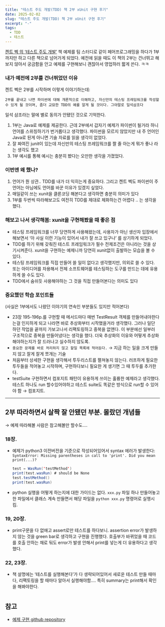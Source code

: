 ```yaml
---
title: "테스트 주도 개발(TDD) 책 2부 xUnit 구현 후기"
date: 2025-02-02
slug: "테스트 주도 개발(TDD) 책 2부 xUnit 구현 후기"
excerpt: "-"
tags:
  - TDD
  - 테스트
---
```


[켄트 벡 의 ‘테스트 주도 개발’](https://product.kyobobook.co.kr/detail/S000001032985) 책 예제를 팀 스터디로 같이 페어프로그래밍을 하다가 1부까지만 하고 다른 책으로 넘어가게 되었다. 예전에 읽을 때도 이 책의 2부는 건너뛰고 해보지 않아서 궁금함을 안고 예제를 구현해보니 괜찮아서 영업하러 짧게 쓴다. ㅋㅋ 

### 내가 예전에 2부를 건너뛰었던 이유

켄트 벡은 2부를 시작하며 이렇게 이야기하는데:

`2부를 끝내고 나면 파이썬에 대해 개론적으로 이해하고, 자신만의 테스팅 프레임워크를 작성할 수 있게 될 것이며, 좀더 교묘한 TDD의 예를 알게 될 것이다. 그야말로 일석삼조다`

일석 삼조라는 말에 별로 동의가 안됐던 것으로 기억한다. 

1. 1부는 Java로 예제를 제공한다. 근데 2부에서 갑자기 예제가 파이썬이 될거라 하니 언어를 스위칭하기가 번거롭다고 생각했다. 파이썬을 모르지 않았지만 내 주 언어인 Java로 된게 아니면 기술 자료를 읽을 생각이 없었다.
2. 잘 짜여진 junit이 있는데 자신만의 테스팅 프레임워크를 짤 줄 아는게 뭐가 좋나 라는 생각도 했고
3. 1부 예시를 통해 예시는 충분히 봤다는 오만한 생각을 가졌었다.

### 이번엔 왜 했나?

1. 언어가 뭔 상관.. TDD를 내가 더 익히는게 중요하다. 그리고 켄트 벡도 파이썬이 주 언어는 아님에도 언어를 바꾼 이유가 있겠지 싶었다.
2. 매일같이 쓰는 xunit을 클론코딩 해본다고 생각하면 충분히 의미가 있다
3. 1부를 두번씩 따라해보고도 여전히 TDD를 제대로 체화하는건 어렵다 .. 는 생각을 했다. 

### 해보고 나서 생각해봄: xunit을 구현해봤을 때 좋은 점

- 테스팅 프레임워크를 너무 당연하게 사용해왔는데, 사용자가 아닌 생산자 입장에서 해보면서 ‘아 사실 이런 기능이 있어서 내가 잘 쓰고 있구나’ 를 상기하게 되었다.
- TDD를 하기 위해 갖춰진 테스트 프레임워크가 필수 전제조건은 아니라는 것을 상기시켜준다. xunit을 구현하는 예제니까 당연히 xunit없이 출발하는 모습을 볼 수 있다.
- 테스팅 프레임워크를 직접 만들어 쓸 일이 없다고 생각했지만, 의외로 쓸 수 있다. 또는 아이디어를 차용해서 전체 소프트웨어를 테스팅하는 도구를 만드는 데에 유용하게 쓸 수도 있다.
- TDD에서 숨쉬듯 사용해야하는 그 것을 직접 만들어본다는 의미도 있다

### 중요했던 학습 포인트들

(사실은 1부에서도 나왔던 이야기의 연속인 부분들도 있지만 적어본다)

- 23장 195-196p.를 구현할 때 메서드마다 매번 TestResult 객체를 만들어내야한다는걸 인지하게 되고 나라면 바로 추상화부터 시작했을거라 생각했다. 그러나 일단 하던 작업을 끝까지 가보고나서 리팩토링하고 중복을 없앤다. 이 부분에선 일부러 구조적으로 중복을 만들어냈다는 생각을 했다. 더욱 추상화의 이유와 어떻게 추상화해야하는지가 잘 드러나고 실수하지 않도록.
- `중요한 문제를 바로 처리하지 않고 할일 목록에 적어둔다.`  → 지금 하는 일을 크게 만들지 않고 잘게 잘게 쪼개는 기술
- 처음부터 상세한 구현을 생각해서 투두리스트를 펼쳐놓지 않는다. 러프하게 필요한 투두들을 적어놓고 시작하며, 구현하다보니 필요한 게 생기면 그 때 투두를 추가한다.
- testSuite 구현하면서 컴포지트 패턴이 유용하게 쓰이는 훌륭한 예제라고 생각했다. 테스트 하나도 run 할수있어야하고 테스트 suite도 똑같은 방식으로 run할 수 있어야 함 → 컴포지트.

---

## 2부 따라하면서 살짝 잘 안됐던 부분. 몰랐던 개념들

→ 예제 따라해볼 사람은 참고해볼만 할수도….

### 18장.

- 예제가 python3 이전버전을 기준으로 작성되어있어서 syntax 에러가 발생한다:  `SyntaxError: Missing parentheses in call to 'print'. Did you mean print(...)?`
    
    ```java
    test = WasRun('testMethod')
    print(test.wasRun) # should be None
    test.testMethod()
    print(test.wasRun)
    ```
    
- python 실행을 어떻게 하는지에 대한 가이드는 없다.  `xxx.py` 파일 하나 만들어놓고 한 파일에서 클래스 계속 만들면서 해당 파일을 `python xxx.py` 명령어로 실행시킴.

### 19, 20장.

- print구문을 다 없애고 assert로만 테스트를 하다보니. assertion error가 발생하지 않는 것을 green bar로 생각하고 구현을 진행했다. 호출부가 바뀌었을 때 코드를 호출 안하는 채로 둬도 error가 발생 안해서 print를 넣는게 더 유용하다고 생각했다.

### 22, 23장.

- 책 설명에는 ‘테스트를 실행해본다’가 다 생략되어있어서 새로운 테스트 만들 때마다, 리팩토링을 할 때마다 알아서 실행해야함…. 특히 summary는 print해서 확인을 해봐야한다.

# 


## 참고 
* [예제 구현 github repository](https://github.com/myangw/xunit-python)
